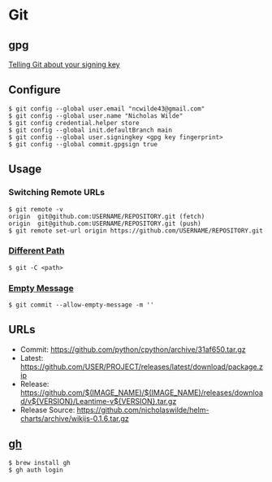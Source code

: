 # Git

## gpg

[Telling Git about your signing key](https://docs.github.com/en/github/authenticating-to-github/telling-git-about-your-signing-key)

## Configure

```shell
$ git config --global user.email "ncwilde43@gmail.com"
$ git config --global user.name "Nicholas Wilde"
$ git config credential.helper store
$ git config --global init.defaultBranch main
$ git config --global user.signingkey <gpg key fingerprint>
$ git config --global commit.gpgsign true
```

## Usage

### Switching Remote URLs

```shell
$ git remote -v
origin  git@github.com:USERNAME/REPOSITORY.git (fetch)
origin  git@github.com:USERNAME/REPOSITORY.git (push)
$ git remote set-url origin https://github.com/USERNAME/REPOSITORY.git
```

### [Different Path](https://git-scm.com/docs/git#Documentation/git.txt--Cltpathgt)

```shell
$ git -C <path>
```

### [Empty Message](https://stackoverflow.com/a/17365487/1061279)

```shell
$ git commit --allow-empty-message -m ''
```

## URLs

* Commit: https://github.com/python/cpython/archive/31af650.tar.gz
* Latest: https://github.com/USER/PROJECT/releases/latest/download/package.zip
* Release: https://github.com/$(IMAGE_NAME)/$(IMAGE_NAME)/releases/download/v${VERSION}/Leantime-v${VERSION}.tar.gz
* Release Source: https://github.com/nicholaswilde/helm-charts/archive/wikijs-0.1.6.tar.gz

## [gh](https://github.com/cli/cli)

```shell
$ brew install gh
$ gh auth login
```

